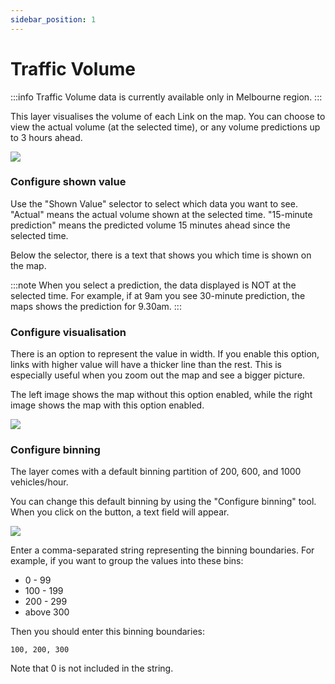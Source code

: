```yaml
---
sidebar_position: 1
---
```


# Traffic Volume

:::info
Traffic Volume data is currently available only in Melbourne region.
:::

This layer visualises the volume of each Link on the map.
You can choose to view the actual volume (at the selected time), or any volume predictions up to 3 hours ahead.

![](/img/map/layers/vol.png)

### Configure shown value

Use the "Shown Value" selector to select which data you want to see.
"Actual" means the actual volume shown at the selected time.
"15-minute prediction" means the predicted volume 15 minutes ahead since the selected time.

Below the selector, there is a text that shows you which time is shown on the map.

:::note
When you select a prediction, the data displayed is NOT at the selected time.
For example, if at 9am you see 30-minute prediction, the maps shows the prediction for 9.30am.
:::


### Configure visualisation

There is an option to represent the value in width.
If you enable this option, links with higher value will have a thicker line than the rest.
This is especially useful when you zoom out the map and see a bigger picture.

The left image shows the map without this option enabled, while the right image shows the map with this option enabled.

![](/img/map/layers/vol-width.png)

### Configure binning

The layer comes with a default binning partition of 200, 600, and 1000 vehicles/hour.

You can change this default binning by using the "Configure binning" tool.
When you click on the button, a text field will appear.

![](/img/map/layers/binning.png)

Enter a comma-separated string representing the binning boundaries.
For example, if you want to group the values into these bins:
- 0 - 99
- 100 - 199
- 200 - 299
- above 300

Then you should enter this binning boundaries:
```
100, 200, 300
```

Note that 0 is not included in the string.